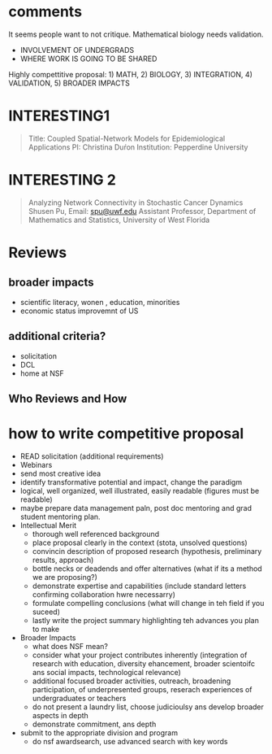 # comments

It seems people want to not critique.
Mathematical biology needs validation.

+ INVOLVEMENT OF UNDERGRADS
+ WHERE WORK IS GOING TO BE SHARED



Highly compettitive proposal: 1) MATH, 2) BIOLOGY, 3) INTEGRATION, 4) VALIDATION, 5) BROADER IMPACTS

# INTERESTING1

> Title: Coupled Spatial-Network Models for Epidemiological Applications
PI: Christina Duŕon
Institution: Pepperdine University


# INTERESTING 2

> Analyzing Network Connectivity in Stochastic Cancer Dynamics
Shusen Pu, Email: spu@uwf.edu
Assistant Professor, Department of Mathematics and Statistics, University of West Florida

# Reviews

## broader impacts

+ scientific literacy, wonen , education, minorities
+ economic status improvemnt of US

## additional criteria?

+ solicitation
+ DCL
+ home at NSF

## Who Reviews and How


# how to write competitive proposal

+ READ solicitation (additional requirements)
+ Webinars
+ send most creative idea
+ identify transformative potential and impact, change the paradigm
+ logical, well organized, well illustrated, easily readable (figures must be readable)
+ maybe prepare data management paln, post doc mentoring and grad student mentoring plan.
+ Intellectual Merit
    - thorough well referenced background
    - place proposal clearly in the context (stota, unsolved questions)
    - convincin description of proposed research (hypothesis, preliminary results, approach)
    - bottle necks or deadends and offer alternatives (what if its a method we are proposing?)
    - demonstrate expertise and capabilities (include standard letters confirming collaboration hwre necessarry)
    - formulate compelling conclusions (what will change in teh field if you suceed)
    - lastly write the project summary highlighting teh advances you plan to make
+ Broader Impacts
    - what does NSF mean? 
    - consider what your project contributes inherently (integration of research with education, diversity ehancement, broader scientoifc ans social impacts, technological relevance)
    - additional focused broader activities, outreach, broadening participation, of underpresented groups, reserach experiences of undergraduates or teachers
    - do not present a laundry list, choose judicioulsy ans develop broader aspects in depth
    - demonstrate commitment, ans depth
+ submit to the appropriate division and program
    - do nsf awardsearch, use advanced search with key words






